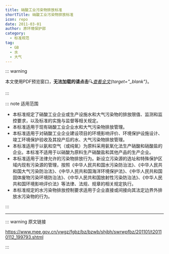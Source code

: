 ```yaml
---
title: 硝酸工业污染物排放标准
shortTitle: 硝酸工业污染物排放标准
icon: repo
date: 2011-03-01
author: 原环境保护部
category:
  - 标准规范
tag:
  - GB
  - 水
  - 大气
---
```


::: warning

本文使用PDF预览窗口<Badge text="基于Chromium内核" type="tip" />，**无法加载的请点击**:mag:*[查看全文](/static/pdf/P8/GB/GB-26131-2010.pdf){target="_blank"}*。

:::

::: note 适用范围

- 本标准规定了硝酸工业企业或生产设施水和大气污染物的排放限值、监测和监控要求，以及标准的实施与监督等相关规定。
- 本标准适用于现有硝酸工业企业水和大气污染物排放管理。
- 本标准适用于对硝酸工业企业建设项目的环境影响评价、环境保护设施设计、竣工环境保护验收及其投产后的水、大气污染物排放管理。
- 本标准适用于以氨和空气（或纯氧）为原料采用氨氧化法生产硝酸和硝酸盐的企业。本标准不适用于以硝酸为原料生产硝酸盐和其他产品的生产企业。
- 本标准适用于法律允许的污染物排放行为。新设立污染源的选址和特殊保护区域内现有污染源的管理，按照《中华人民共和国水污染防治法》、《中华人民共和国大气污染防治法》、《中华人民共和国海洋环境保护法》、《中华人民共和国固体废物污染环境防治法》、《中华人民共和国放射性污染防治法》、《中华人民共和国环境影响评价法》等法律、法规、规章的相关规定执行。
- 本标准规定的水污染物排放控制要求适用于企业直接或间接向其法定边界外排放水污染物的行为。

:::

<PDF url="/static/pdf/P8/GB/GB-26131-2010.pdf" :zoom=90 height="1020px" />

---

::: warning 原文链接

<https://www.mee.gov.cn/ywgz/fgbz/bz/bzwb/shjbh/swrwpfbz/201101/t20110112_199793.shtml>

:::